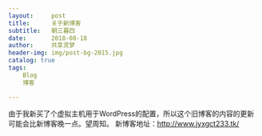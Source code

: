 ```yaml
---
layout:     post
title:      关于新博客
subtitle:   朝三暮四
date:       2018-08-18
author:     共享灵梦
header-img: img/post-bg-2015.jpg
catalog: true
tags:
    Blog
    博客

---
```

由于我新买了个虚拟主机用于WordPress的配置，所以这个旧博客的内容的更新可能会比新博客晚一点。望周知。
新博客地址：http://www.jyxgct233.tk/
